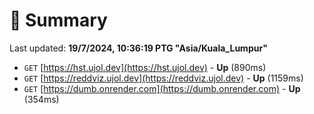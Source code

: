 # 📖 Summary
Last updated: **19/7/2024, 10:36:19 PTG "Asia/Kuala_Lumpur"**

- `GET` [https://hst.ujol.dev](https://hst.ujol.dev) - **Up** (890ms)
- `GET` [https://reddviz.ujol.dev](https://reddviz.ujol.dev) - **Up** (1159ms)
- `GET` [https://dumb.onrender.com](https://dumb.onrender.com) - **Up** (354ms)
